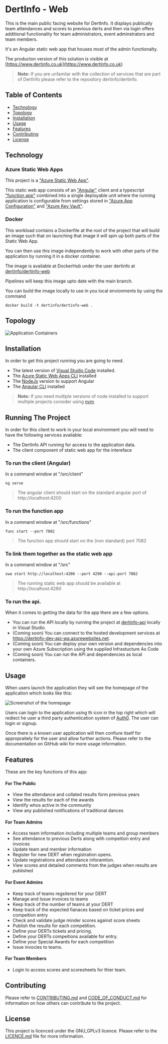 # DertInfo - Web

This is the main public facing website for DertInfo. It displays publically team attendances and scores to previous derts and then via login offers additional functionality for team administrators, event adminstrators and team members. 

It's an Angular static web app that houses most of the admin functionalty. 

The producton version of this solution is visible at [https://www.dertinfo.co.uk](https://www.dertinfo.co.uk)

> **Note:** If you are unfamilar with the collection of services that are part of DertInfo please refer to the repository dertinfo/dertinfo.

## Table of Contents

- [Technology](#technology)
- [Topology](#topology)
- [Installation](#installation)
- [Usage](#usage)
- [Features](#features)
- [Contributing](#contributing)
- [License](#license)

## Technology

### Azure Static Web Apps 

This project is a ["Azure Static Web App"](https://azure.microsoft.com/en-gb/products/app-service/static). 

This static web app consists of an ["Angular"](https://angular.dev/) client and a typescript ["function app"](https://azure.microsoft.com/en-gb/products/functions) combined into a single deployable unit where the running application is configurable from settings stored in ["Azure App Configuration"](https://azure.microsoft.com/en-us/products/app-configuration) and ["Azure Key Vault"](https://azure.microsoft.com/en-us/products/key-vault). 


### Docker 

This workload contains a Dockerfile at the root of the project that will build an image such that on launching that image it will spin up both parts of the Static Web App. 

You can then use this image independently to work with other parts of the application by running it in a docker container. 

The image is available at DockerHub under the user dertinfo at [dertinfo/dertinfo-web](https://hub.docker.com/repository/docker/dertinfo/dertinfo-web)

Pipelines will keep this image upto date with the main branch. 

You can build the image locally to use in you local envionments by using the command  

```
docker build -t dertinfo/dertinfo-web .
```

## Topology

![Application Containers](/docs/images/architecture-dertinfo-web-containerlevel.png)

## Installation

In order to get this project running you are going to need.

- The latest version of [Visual Studio Code](https://code.visualstudio.com/) installed.
- The [Azure Static Web Apps CLI](https://azure.github.io/static-web-apps-cli/) installed 
- The [NodeJs](https://nodejs.org/en/download/package-manager) version to support Angular
- The [Angular CLI](https://v17.angular.io/guide/setup-local) installed 

> **Note:** If you need multiple versions of node installed to support multiple projects consider using [nvm](https://github.com/nvm-sh/nvm).

## Running The Project

In order for this client to work in your local environment you will need to have the following services available:
- The DertInfo API running for access to the application data. 
- The client component of static web app for the intereface

### To run the client (Angular)
In a command window at "/src/client"
```
ng serve
```
> The angular client should start on the standard angular port of http://localhost:4200

### To run the function app
In a command window at "/src/functions"
```
func start --port 7082
```
> The function app should start on the (non standard) port 7082

### To link them together as the static web app
In a command window at "/src"
```
swa start http://localhost:4200 --port 4290 --api-port 7082
```
> The running static web app should be available at http://localhost:4280

### To run the api.
When it comes to getting the data for the app there are a few options. 
- You can run the API locally by running the project at [dertinfo-api](https://github.com/dertinfo/dertinfo-api) locally in Visual Studio. 
- (Coming soon) You can connect to the hosted development services at https://dertinfo-dev-api-wa.azurewebsites.net.
- (Coming soon) You can deploy your own version and dependencies into your own Azure Subscription using the supplied Infrastucture As Code
- (Coming soon) You can run the API and dependencies as local containers. 


## Usage

When users launch the application they will see the homepage of the application which looks like this: 

![Screenshot of the homepage](/docs/images/screenshot-homepage-nouser.png)

Users can login to the application using th icon in the top right which will rediect he user a third party authentication system of [Auth0](https://auth0.com/). The user can login or signup.

Once there is a known user application will then confiure itself for appropraitely for the user and allow further actions. Please refer to the documentaiton on GitHub wiki for more usage information. 

## Features

These are the key functions of this app: 

#### For The Public

- View the attendance and collated results form previous years
- View the results for each of the awards
- Identify whos active in the community
- View any published notifications of traditional dances

#### For Team Admins
- Access team information including multiple teams and group members
- See attendance to previous Derts along with compeition entry and invoices
- Update team and member information
- Register for new DERT when registration opens.
- Update registrations and attendance inforamtion. 
- View scores and detailed comments from the judges when results are published

#### For Event Admins
- Keep track of teams regsitered for your DERT
- Manage and Issue invoices to teams
- Keep track of the number of teams at your DERT
- Keep track of the expected fianaces based on ticket prices and compeition entry
- Check and validate judge minder scores against score sheets
- Publish the results for each competition. 
- Define your DERTs tickets and pricing.
- Define your DERTs compeitions available for entry. 
- Define your Special Awards for each competition
- Issue invocies to teams. 

#### For Team Members
- Login to access scores and scoresheets for thier team. 

## Contributing

Please refer to [CONTRIBUTING.md](/CONTRIBUTING.md) and [CODE_OF_CONDUCT.md](/CODE_OF_CONDUCT.md) for information on how others can contribute to the project.

## License

This project is licenced under the GNU_GPLv3 licence. Please refer to the [LICENCE.md](/LICENCE.md) file for more information. 
